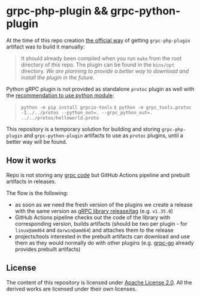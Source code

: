 # grpc-php-plugin && grpc-python-plugin

At the time of this repo creation [the official way][1] of getting `grpc-php-plugin` artifact was to build it manually:

> It should already been compiled when you run `make` from the root directory of this repo.
> The plugin can be found in the `bins/opt` directory.
> _We are planning to provide a better way to download and install the plugin in the future._

Python gRPC plugin is not provided as standalone `protoc` plugin as well
with the [recommendation to use python module][6]:

> `python -m pip install grpcio-tools`
> `$ python -m grpc_tools.protoc -I../../protos --python_out=. --grpc_python_out=. ../../protos/helloworld.proto`

This repository is a temporary solution for building and storing `grpc-php-plugin` and `grpc-python-plugin` artifacts
to use as `protoc` plugins, until a better way will be found.

## How it works

Repo is not storing any [grpc code][2] but GitHub Actions pipeline and prebuilt artifacts in releases.

The flow is the following:
- as soon as we need the fresh version of the plugins we create a release with the same version
  as [gRPC library release/tag][3] (e.g. `v1.35.0`)
- GitHub Actions pipeline checks out the code of the library with corresponding version, builds artifacts
  (should be two per plugin - for `linux@amd64` and `darwin@amd64`) and attaches them to the release
- projects/tools interested in the prebuilt artifacts can download and use them as they would normally do
  with other plugins (e.g. [grpc-go][4] already provides prebuilt artifacts)

## License

The content of this repository is licensed under [Apache License 2.0][5].
All the derived works are licensed under their own licenses.

[1]: https://grpc.io/docs/languages/php/quickstart/#php-protoc-plugin
[2]: https://github.com/grpc/grpc
[3]: https://github.com/grpc/grpc/releases
[4]: https://github.com/grpc/grpc-go/releases
[5]: https://github.com/hellofresh/grpc-php-plugin/blob/master/LICENSE
[6]: https://grpc.io/docs/languages/python/quickstart/#grpc-tools
